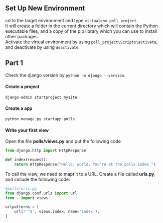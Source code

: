 ## Set Up New Environment
cd to the target environment and type `virtualenv poll_project`.  
It will create a folder in the current directory which will contain the Python executable files, and a copy of the pip library which you can use to install other packages.  
Activate the virtual environment by using `poll_project\Scripts\activate`, and deactivate by using `deactivate`.  

## Part 1
Check the django version by `python -m django --version`.  
#### Create a project 
```
django-admin startproject mysite
```  
#### Create a app 
```
python manage.py startapp polls
```
#### Write your first view
Open the file **polls/views.py** and put the following code  
```python
from django.http import HttpResponse

def index(request):
    return HttpResponse("Hello, world. You're at the polls index.")
```
To call the view, we need to mapt it to a URL. Create a file called **urls.py**, and include the following code:
```python
#polls/urls.py
from django.conf.urls import url
from . import views

urlpatterns = [
    url(r'^$', views.index, name='index'),
]
```
